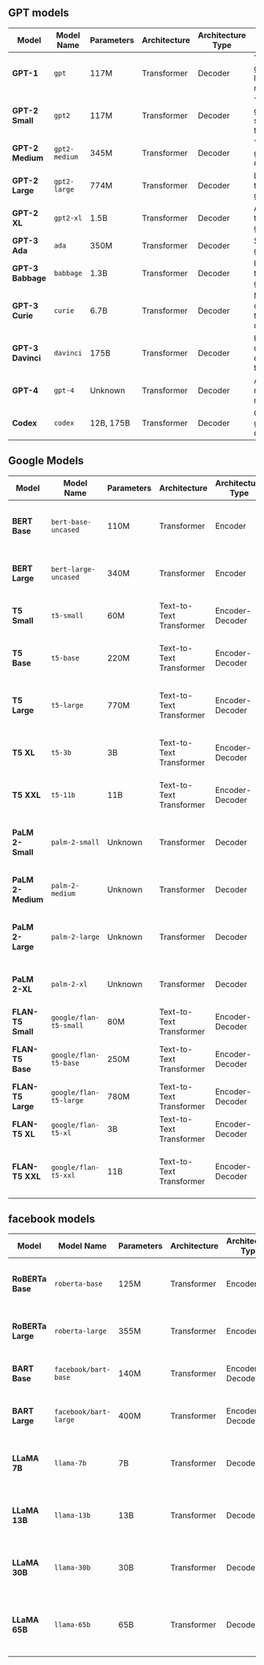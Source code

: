 ## GPT models

| Model             | Model Name            | Parameters  | Architecture       | Architecture Type | Main Use Case                                      | Open-source      |
|-------------------|------------------------|-------------|--------------------|-------------------|---------------------------------------------------|------------------|
| **GPT-1**         | `gpt`                  | 117M        | Transformer        | Decoder           | Text generation, language modeling                | No               |
| **GPT-2 Small**   | `gpt2`                 | 117M        | Transformer        | Decoder           | Text generation, simpler tasks                    | Yes              |
| **GPT-2 Medium**  | `gpt2-medium`          | 345M        | Transformer        | Decoder           | Text generation, dialogue                         | Yes              |
| **GPT-2 Large**   | `gpt2-large`           | 774M        | Transformer        | Decoder           | Long-form text, story generation                  | Yes              |
| **GPT-2 XL**      | `gpt2-xl`              | 1.5B        | Transformer        | Decoder           | Advanced text generation                          | Yes              |
| **GPT-3 Ada**     | `ada`                  | 350M        | Transformer        | Decoder           | Simple text generation                            | No               |
| **GPT-3 Babbage** | `babbage`              | 1.3B        | Transformer        | Decoder           | Intermediate text generation                      | No               |
| **GPT-3 Curie**   | `curie`                | 6.7B        | Transformer        | Decoder           | More complex tasks, chatbots                      | No               |
| **GPT-3 Davinci** | `davinci`              | 175B        | Transformer        | Decoder           | High-quality text, complex tasks                  | No               |
| **GPT-4**         | `gpt-4`                | Unknown     | Transformer        | Decoder           | Advanced reasoning, multi-modal                   | No               |
| **Codex**         | `codex`                | 12B, 175B   | Transformer        | Decoder           | Code generation, debugging                        | No               |


## Google Models

| Model             | Model Name              | Parameters  | Architecture       | Architecture Type | Main Use Case                                      | Open-source      |
|-------------------|--------------------------|-------------|--------------------|-------------------|---------------------------------------------------|------------------|
| **BERT Base**     | `bert-base-uncased`      | 110M        | Transformer        | Encoder           | Text classification, token classification, Q&A    | Yes              |
| **BERT Large**    | `bert-large-uncased`     | 340M        | Transformer        | Encoder           | More complex NLP tasks, Q&A, language modeling     | Yes              |
| **T5 Small**      | `t5-small`              | 60M         | Text-to-Text Transformer | Encoder-Decoder   | Text generation, translation, summarization        | Yes              |
| **T5 Base**       | `t5-base`               | 220M        | Text-to-Text Transformer | Encoder-Decoder   | Text-to-text tasks, summarization, Q&A             | Yes              |
| **T5 Large**      | `t5-large`              | 770M        | Text-to-Text Transformer | Encoder-Decoder   | High-quality text generation, complex NLP tasks    | Yes              |
| **T5 XL**         | `t5-3b`                 | 3B          | Text-to-Text Transformer | Encoder-Decoder   | Large-scale text-to-text tasks, multi-task learning| Yes              |
| **T5 XXL**        | `t5-11b`                | 11B         | Text-to-Text Transformer | Encoder-Decoder   | Advanced text generation, summarization, reasoning | Yes              |
| **PaLM 2-Small**  | `palm-2-small`          | Unknown     | Transformer        | Decoder           | Text generation, reasoning, code completion        | No               |
| **PaLM 2-Medium** | `palm-2-medium`         | Unknown     | Transformer        | Decoder           | Multi-task learning, complex text generation       | No               |
| **PaLM 2-Large**  | `palm-2-large`          | Unknown     | Transformer        | Decoder           | High-quality text generation, advanced reasoning   | No               |
| **PaLM 2-XL**     | `palm-2-xl`             | Unknown     | Transformer        | Decoder           | Cutting-edge NLP tasks, multi-modal applications   | No               |
| **FLAN-T5 Small** | `google/flan-t5-small`   | 80M         | Text-to-Text Transformer | Encoder-Decoder   | Instruction-based text tasks                       | Yes              |
| **FLAN-T5 Base**  | `google/flan-t5-base`    | 250M        | Text-to-Text Transformer | Encoder-Decoder   | Instruction-based text tasks, summarization        | Yes              |
| **FLAN-T5 Large** | `google/flan-t5-large`   | 780M        | Text-to-Text Transformer | Encoder-Decoder   | Text-to-text generation, complex tasks             | Yes              |
| **FLAN-T5 XL**    | `google/flan-t5-xl`      | 3B          | Text-to-Text Transformer | Encoder-Decoder   | Large-scale text-to-text generation                | Yes              |
| **FLAN-T5 XXL**   | `google/flan-t5-xxl`     | 11B         | Text-to-Text Transformer | Encoder-Decoder   | Advanced NLP, instruction following, reasoning     | Yes              |


## facebook models

| Model             | Model Name            | Parameters  | Architecture       | Architecture Type | Main Use Case                                      | Open-source      |
|-------------------|------------------------|-------------|--------------------|-------------------|---------------------------------------------------|------------------|
| **RoBERTa Base**  | `roberta-base`         | 125M        | Transformer        | Encoder           | Text classification, token classification, Q&A    | Yes              |
| **RoBERTa Large** | `roberta-large`        | 355M        | Transformer        | Encoder           | More complex NLP tasks, Q&A, language modeling     | Yes              |
| **BART Base**     | `facebook/bart-base`   | 140M        | Transformer        | Encoder-Decoder   | Text generation, summarization, translation        | Yes              |
| **BART Large**    | `facebook/bart-large`  | 400M        | Transformer        | Encoder-Decoder   | High-quality text generation, summarization       | Yes              |
| **LLaMA 7B**      | `llama-7b`             | 7B          | Transformer        | Decoder           | General-purpose text generation, language modeling | Yes              |
| **LLaMA 13B**     | `llama-13b`            | 13B         | Transformer        | Decoder           | More complex text generation, advanced NLP tasks   | Yes              |
| **LLaMA 30B**     | `llama-30b`            | 30B         | Transformer        | Decoder           | High-capacity text generation, large-scale tasks   | Yes              |
| **LLaMA 65B**     | `llama-65b`            | 65B         | Transformer        | Decoder           | Cutting-edge text generation, extensive language understanding | Yes  |
